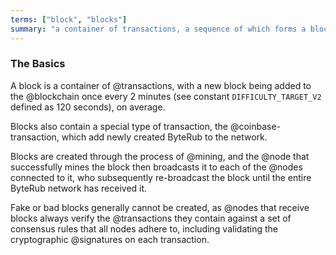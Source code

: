 ```yaml
---
terms: ["block", "blocks"]
summary: "a container of transactions, a sequence of which forms a blockchain"
---
```


### The Basics

A block is a container of @transactions, with a new block being added to the @blockchain once every 2 minutes (see constant `DIFFICULTY_TARGET_V2` defined as 120 seconds), on average.

Blocks also contain a special type of transaction, the @coinbase-transaction, which add newly created ByteRub to the network.

Blocks are created through the process of @mining, and the @node that successfully mines the block then broadcasts it to each of the @nodes connected to it, who subsequently re-broadcast the block until the entire ByteRub network has received it.

Fake or bad blocks generally cannot be created, as @nodes that receive blocks always verify the @transactions they contain against a set of consensus rules that all nodes adhere to, including validating the cryptographic @signatures on each transaction.
